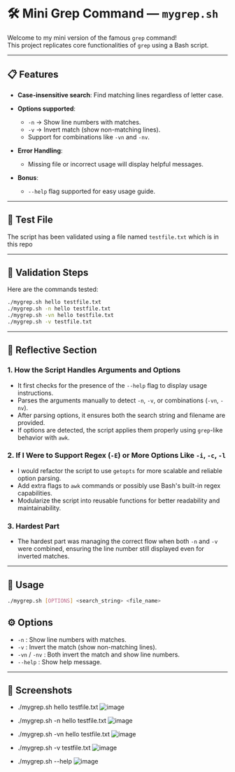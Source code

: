# 🛠️ Mini Grep Command — `mygrep.sh`

Welcome to my mini version of the famous `grep` command!  
This project replicates core functionalities of `grep` using a Bash script.

---

## 📋 Features

- **Case-insensitive search**: Find matching lines regardless of letter case.
- **Options supported**:
  - `-n` → Show line numbers with matches.
  - `-v` → Invert match (show non-matching lines).
  - Support for combinations like `-vn` and `-nv`.

- **Error Handling**:
  - Missing file or incorrect usage will display helpful messages.

- **Bonus**:
  - `--help` flag supported for easy usage guide.

---

## 📂 Test File

The script has been validated using a file named `testfile.txt` which is in this repo

---

## 🧪 Validation Steps

Here are the commands tested:

```bash
./mygrep.sh hello testfile.txt
./mygrep.sh -n hello testfile.txt
./mygrep.sh -vn hello testfile.txt
./mygrep.sh -v testfile.txt
```

---

 
## 🧠 Reflective Section

### 1. How the Script Handles Arguments and Options

- It first checks for the presence of the `--help` flag to display usage instructions.
- Parses the arguments manually to detect `-n`, `-v`, or combinations (`-vn`, `-nv`).
- After parsing options, it ensures both the search string and filename are provided.
- If options are detected, the script applies them properly using `grep`-like behavior with `awk`.

### 2. If I Were to Support Regex (`-E`) or More Options Like `-i`, `-c`, `-l`

- I would refactor the script to use `getopts` for more scalable and reliable option parsing.
- Add extra flags to `awk` commands or possibly use Bash's built-in regex capabilities.
- Modularize the script into reusable functions for better readability and maintainability.

### 3. Hardest Part

- The hardest part was managing the correct flow when both `-n` and `-v` were combined, ensuring the line number still displayed even for inverted matches.

---

## 📜 Usage

```bash
./mygrep.sh [OPTIONS] <search_string> <file_name>
```
## ⚙️ Options

- `-n` : Show line numbers with matches.
- `-v` : Invert the match (show non-matching lines).
- `-vn` / `-nv` : Both invert the match and show line numbers.
- `--help` : Show help message.

---

## 📸 Screenshots

- ./mygrep.sh hello testfile.txt ![image](https://github.com/user-attachments/assets/becaf57c-4f10-4fef-b1b2-6b71ed57c706)

- ./mygrep.sh -n hello testfile.txt ![image](https://github.com/user-attachments/assets/943be2e7-cf13-4d6b-b6d1-5254060a2445)

- ./mygrep.sh -vn hello testfile.txt ![image](https://github.com/user-attachments/assets/5a12d72c-87e9-44aa-9d51-b89b460edb0e)

- ./mygrep.sh -v testfile.txt  ![image](https://github.com/user-attachments/assets/0bcc8b1d-7dc8-4fa8-9bbf-3d6bf35fbc62)

- ./mygrep.sh --help ![image](https://github.com/user-attachments/assets/0a206344-ec24-4eae-8133-208c09606a6c)
  

 
 






